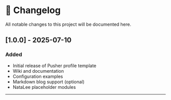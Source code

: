 # 📝 Changelog

All notable changes to this project will be documented here.

## [1.0.0] - 2025-07-10

### Added
- Initial release of Pusher profile template
- Wiki and documentation
- Configuration examples
- Markdown blog support (optional)
- NataLee placeholder modules

---